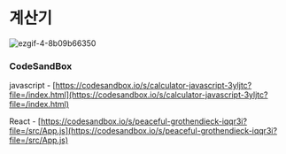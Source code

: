 # 계산기

![ezgif-4-8b09b66350](https://user-images.githubusercontent.com/115155803/231730900-d97eb6fa-410e-404f-8eb5-b612dc16fa99.gif)

### CodeSandBox

javascript -
[https://codesandbox.io/s/calculator-javascript-3yljtc?file=/index.html](https://codesandbox.io/s/calculator-javascript-3yljtc?file=/index.html)

React - 
[https://codesandbox.io/s/peaceful-grothendieck-iqqr3i?file=/src/App.js](https://codesandbox.io/s/peaceful-grothendieck-iqqr3i?file=/src/App.js)
